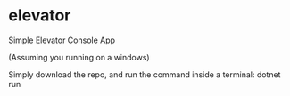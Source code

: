 # elevator
Simple Elevator Console App

(Assuming you running on a windows)

Simply download the repo, and run the command inside a terminal: 
dotnet run

